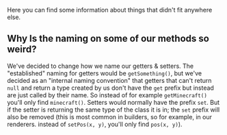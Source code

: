 Here you can find some information about things that didn't fit anywhere else.

## Why Is the naming on some of our methods so weird?

We've decided to change how we name our getters & setters. 
The "established" naming for getters would be `getSomething()`, but we've decided as an "internal naming convention" that getters that can't return `null` and return a type created by us don't have the `get` prefix but instead are just called by their name. 
So instead of for example `getMinecraft()` you'll only find `minecraft()`. 
Setters would normally have the prefix `set`. 
But if the setter is returning the same type of the class it is in; the `set` prefix will also be removed (this is most common in builders, so for example, in our renderers. instead of `setPos(x, y)`, you'll only find `pos(x, y)`).
